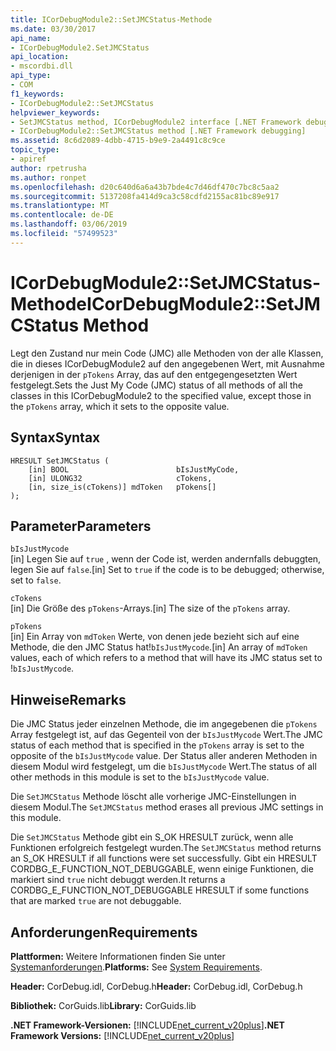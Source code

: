 ```yaml
---
title: ICorDebugModule2::SetJMCStatus-Methode
ms.date: 03/30/2017
api_name:
- ICorDebugModule2.SetJMCStatus
api_location:
- mscordbi.dll
api_type:
- COM
f1_keywords:
- ICorDebugModule2::SetJMCStatus
helpviewer_keywords:
- SetJMCStatus method, ICorDebugModule2 interface [.NET Framework debugging]
- ICorDebugModule2::SetJMCStatus method [.NET Framework debugging]
ms.assetid: 8c6d2089-4dbb-4715-b9e9-2a4491c8c9ce
topic_type:
- apiref
author: rpetrusha
ms.author: ronpet
ms.openlocfilehash: d20c640d6a6a43b7bde4c7d46df470c7bc8c5aa2
ms.sourcegitcommit: 5137208fa414d9ca3c58cdfd2155ac81bc89e917
ms.translationtype: MT
ms.contentlocale: de-DE
ms.lasthandoff: 03/06/2019
ms.locfileid: "57499523"
---
```

# <a name="icordebugmodule2setjmcstatus-method"></a><span data-ttu-id="0fe40-102">ICorDebugModule2::SetJMCStatus-Methode</span><span class="sxs-lookup"><span data-stu-id="0fe40-102">ICorDebugModule2::SetJMCStatus Method</span></span>
<span data-ttu-id="0fe40-103">Legt den Zustand nur mein Code (JMC) alle Methoden von der alle Klassen, die in dieses ICorDebugModule2 auf den angegebenen Wert, mit Ausnahme derjenigen in der `pTokens` Array, das auf den entgegengesetzten Wert festgelegt.</span><span class="sxs-lookup"><span data-stu-id="0fe40-103">Sets the Just My Code (JMC) status of all methods of all the classes in this ICorDebugModule2 to the specified value, except those in the `pTokens` array, which it sets to the opposite value.</span></span>  
  
## <a name="syntax"></a><span data-ttu-id="0fe40-104">Syntax</span><span class="sxs-lookup"><span data-stu-id="0fe40-104">Syntax</span></span>  
  
```  
HRESULT SetJMCStatus (  
    [in] BOOL                        bIsJustMyCode,  
    [in] ULONG32                     cTokens,  
    [in, size_is(cTokens)] mdToken   pTokens[]  
);  
```  
  
## <a name="parameters"></a><span data-ttu-id="0fe40-105">Parameter</span><span class="sxs-lookup"><span data-stu-id="0fe40-105">Parameters</span></span>  
 `bIsJustMycode`  
 <span data-ttu-id="0fe40-106">[in] Legen Sie auf `true` , wenn der Code ist, werden andernfalls debuggten, legen Sie auf `false`.</span><span class="sxs-lookup"><span data-stu-id="0fe40-106">[in] Set to `true` if the code is to be debugged; otherwise, set to `false`.</span></span>  
  
 `cTokens`  
 <span data-ttu-id="0fe40-107">[in] Die Größe des `pTokens`-Arrays.</span><span class="sxs-lookup"><span data-stu-id="0fe40-107">[in] The size of the `pTokens` array.</span></span>  
  
 `pTokens`  
 <span data-ttu-id="0fe40-108">[in] Ein Array von `mdToken` Werte, von denen jede bezieht sich auf eine Methode, die den JMC Status hat!`bIsJustMycode`.</span><span class="sxs-lookup"><span data-stu-id="0fe40-108">[in] An array of `mdToken` values, each of which refers to a method that will have its JMC status set to !`bIsJustMycode`.</span></span>  
  
## <a name="remarks"></a><span data-ttu-id="0fe40-109">Hinweise</span><span class="sxs-lookup"><span data-stu-id="0fe40-109">Remarks</span></span>  
 <span data-ttu-id="0fe40-110">Die JMC Status jeder einzelnen Methode, die im angegebenen die `pTokens` Array festgelegt ist, auf das Gegenteil von der `bIsJustMycode` Wert.</span><span class="sxs-lookup"><span data-stu-id="0fe40-110">The JMC status of each method that is specified in the `pTokens` array is set to the opposite of the `bIsJustMycode` value.</span></span> <span data-ttu-id="0fe40-111">Der Status aller anderen Methoden in diesem Modul wird festgelegt, um die `bIsJustMycode` Wert.</span><span class="sxs-lookup"><span data-stu-id="0fe40-111">The status of all other methods in this module is set to the `bIsJustMycode` value.</span></span>  
  
 <span data-ttu-id="0fe40-112">Die `SetJMCStatus` Methode löscht alle vorherige JMC-Einstellungen in diesem Modul.</span><span class="sxs-lookup"><span data-stu-id="0fe40-112">The `SetJMCStatus` method erases all previous JMC settings in this module.</span></span>  
  
 <span data-ttu-id="0fe40-113">Die `SetJMCStatus` Methode gibt ein S_OK HRESULT zurück, wenn alle Funktionen erfolgreich festgelegt wurden.</span><span class="sxs-lookup"><span data-stu-id="0fe40-113">The `SetJMCStatus` method returns an S_OK HRESULT if all functions were set successfully.</span></span> <span data-ttu-id="0fe40-114">Gibt ein HRESULT CORDBG_E_FUNCTION_NOT_DEBUGGABLE, wenn einige Funktionen, die markiert sind `true` nicht debuggt werden.</span><span class="sxs-lookup"><span data-stu-id="0fe40-114">It returns a CORDBG_E_FUNCTION_NOT_DEBUGGABLE HRESULT if some functions that are marked `true` are not debuggable.</span></span>  
  
## <a name="requirements"></a><span data-ttu-id="0fe40-115">Anforderungen</span><span class="sxs-lookup"><span data-stu-id="0fe40-115">Requirements</span></span>  
 <span data-ttu-id="0fe40-116">**Plattformen:** Weitere Informationen finden Sie unter [Systemanforderungen](../../../../docs/framework/get-started/system-requirements.md).</span><span class="sxs-lookup"><span data-stu-id="0fe40-116">**Platforms:** See [System Requirements](../../../../docs/framework/get-started/system-requirements.md).</span></span>  
  
 <span data-ttu-id="0fe40-117">**Header:** CorDebug.idl, CorDebug.h</span><span class="sxs-lookup"><span data-stu-id="0fe40-117">**Header:** CorDebug.idl, CorDebug.h</span></span>  
  
 <span data-ttu-id="0fe40-118">**Bibliothek:** CorGuids.lib</span><span class="sxs-lookup"><span data-stu-id="0fe40-118">**Library:** CorGuids.lib</span></span>  
  
 <span data-ttu-id="0fe40-119">**.NET Framework-Versionen:** [!INCLUDE[net_current_v20plus](../../../../includes/net-current-v20plus-md.md)]</span><span class="sxs-lookup"><span data-stu-id="0fe40-119">**.NET Framework Versions:** [!INCLUDE[net_current_v20plus](../../../../includes/net-current-v20plus-md.md)]</span></span>
